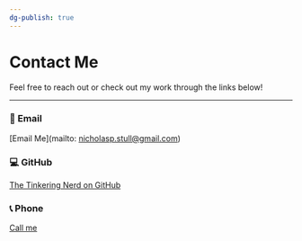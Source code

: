 ```yaml
---
dg-publish: true
---
```

# Contact Me

Feel free to reach out or check out my work through the links below!

---

### 📧 Email  
[Email Me](mailto: nicholasp.stull@gmail.com)

### 💻 GitHub  
[The Tinkering Nerd on GitHub](https://github.com/nicholas-stull)

### 📞 Phone
[Call me](tel:+12694877564)